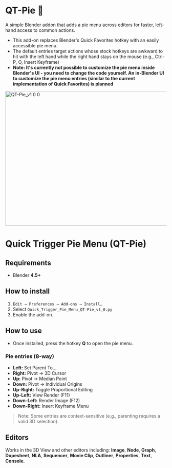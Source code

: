 # QT-Pie 🥧
A simple Blender addon that adds a pie menu across editors for faster, left-hand access to common actions.
* This add-on replaces Blender's Quick Favorites hotkey with an easily accessible pie menu.
* The default entries target actions whose stock hotkeys are awkward to hit with the left hand while the right hand stays on the mouse (e.g., Ctrl-P, O, Insert Keyframe)
* **Note: It's currently not possible to customize the pie menu inside Blender's UI - you need to change the code yourself. An in-Blender UI to customize the pie menu entries (similar to the current implementation of Quick Favorites) is planned**

<img width="759" height="419" alt="QT-Pie_v1 0 0" src="https://github.com/user-attachments/assets/eaa60b3d-2f4f-44be-a8a1-5b1be881a4ae" />

# Quick Trigger Pie Menu (QT-Pie)

## Requirements

* Blender **4.5+**

## How to install

1. `Edit → Preferences → Add-ons → Install…`
2. Select `Quick_Trigger_Pie_Menu_QT-Pie_v1_0.py`
3. Enable the add-on.

## How to use

* Once installed, press the hotkey **Q** to open the pie menu.

### Pie entries (8-way)

* **Left:** Set Parent To…
* **Right:** Pivot → 3D Cursor
* **Up:** Pivot → Median Point
* **Down:** Pivot → Individual Origins
* **Up-Right:** Toggle Proportional Editing
* **Up-Left:** View Render (F11)
* **Down-Left:** Render Image (F12)
* **Down-Right:** Insert Keyframe Menu

> Note: Some entries are context-sensitive (e.g., parenting requires a valid 3D selection).

## Editors

Works in the 3D View and other editors including: **Image**, **Node**, **Graph**, **Dopesheet**, **NLA**, **Sequencer**, **Movie Clip**, **Outliner**, **Properties**, **Text**, **Console**.
